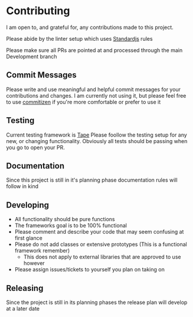 # Contributing

I am open to, and grateful for, any contributions made to this project.

Please abide by the linter setup which uses [Standardjs](http://standardjs.com) rules

Please make sure all PRs are pointed at and processed through the main Development branch

## Commit Messages

Please write and use meaningful and helpful commit messages for your contributions and changes. I am currently not using it, but please feel free to use [commitizen](https://www.npmjs.com/package/commitizen) if you're more comfortable or prefer to use it

## Testing

Current testing framework is [Tape](https://www.npmjs.com/package/tape) Please foollow the testing setup for any new, or changing functionality. Obviously all tests should be passing when you go to open your PR.

## Documentation

Since this project is still in it's planning phase documentation rules will follow in kind

## Developing

- All functionality should be pure functions
- The frameworks goal is to be 100% functional
- Please comment and describe your code that may seem confusing at first glance
- Please do not add classes or extensive prototypes (This is a functional framework remember)
  - This does not apply to external libraries that are approved to use however
- Please assign issues/tickets to yourself you plan on taking on

## Releasing

Since the project is still in its planning phases the release plan will develop at a later date
